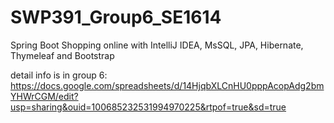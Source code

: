 # SWP391_Group6_SE1614
Spring Boot Shopping online with IntelliJ IDEA, MsSQL, JPA, Hibernate, Thymeleaf and Bootstrap

detail info is in group 6: https://docs.google.com/spreadsheets/d/14HjqbXLCnHU0pppAcopAdg2bmYHWrCGM/edit?usp=sharing&ouid=100685232531994970225&rtpof=true&sd=true



